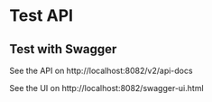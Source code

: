 # Test API



## Test with Swagger


See the API on http://localhost:8082/v2/api-docs

See the UI on  http://localhost:8082/swagger-ui.html
